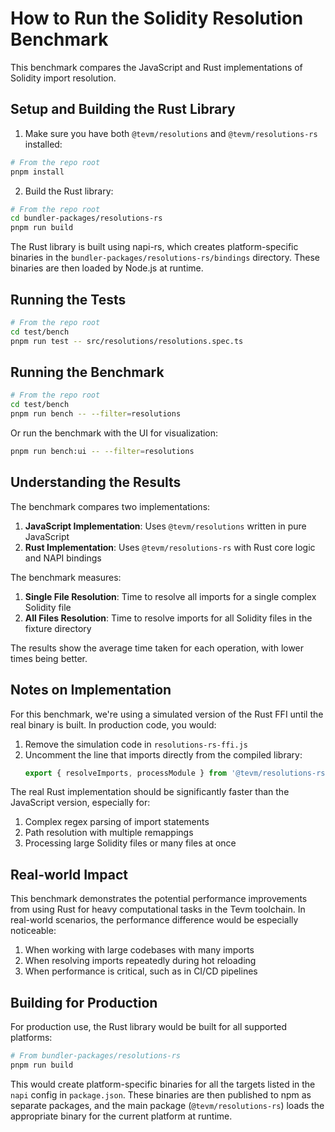 # How to Run the Solidity Resolution Benchmark

This benchmark compares the JavaScript and Rust implementations of Solidity import resolution.

## Setup and Building the Rust Library

1. Make sure you have both `@tevm/resolutions` and `@tevm/resolutions-rs` installed:

```bash
# From the repo root
pnpm install
```

2. Build the Rust library:

```bash
# From the repo root
cd bundler-packages/resolutions-rs
pnpm run build
```

The Rust library is built using napi-rs, which creates platform-specific binaries in the `bundler-packages/resolutions-rs/bindings` directory. These binaries are then loaded by Node.js at runtime.

## Running the Tests

```bash
# From the repo root
cd test/bench
pnpm run test -- src/resolutions/resolutions.spec.ts
```

## Running the Benchmark

```bash
# From the repo root
cd test/bench
pnpm run bench -- --filter=resolutions
```

Or run the benchmark with the UI for visualization:

```bash
pnpm run bench:ui -- --filter=resolutions
```

## Understanding the Results

The benchmark compares two implementations:

1. **JavaScript Implementation**: Uses `@tevm/resolutions` written in pure JavaScript
2. **Rust Implementation**: Uses `@tevm/resolutions-rs` with Rust core logic and NAPI bindings

The benchmark measures:

1. **Single File Resolution**: Time to resolve all imports for a single complex Solidity file
2. **All Files Resolution**: Time to resolve imports for all Solidity files in the fixture directory

The results show the average time taken for each operation, with lower times being better.

## Notes on Implementation

For this benchmark, we're using a simulated version of the Rust FFI until the real binary is built. In production code, you would:

1. Remove the simulation code in `resolutions-rs-ffi.js`
2. Uncomment the line that imports directly from the compiled library:
   ```js
   export { resolveImports, processModule } from '@tevm/resolutions-rs'
   ```

The real Rust implementation should be significantly faster than the JavaScript version, especially for:

1. Complex regex parsing of import statements
2. Path resolution with multiple remappings
3. Processing large Solidity files or many files at once

## Real-world Impact

This benchmark demonstrates the potential performance improvements from using Rust for heavy computational tasks in the Tevm toolchain. In real-world scenarios, the performance difference would be especially noticeable:

1. When working with large codebases with many imports
2. When resolving imports repeatedly during hot reloading
3. When performance is critical, such as in CI/CD pipelines

## Building for Production

For production use, the Rust library would be built for all supported platforms:

```bash
# From bundler-packages/resolutions-rs
pnpm run build
```

This would create platform-specific binaries for all the targets listed in the `napi` config in `package.json`. These binaries are then published to npm as separate packages, and the main package (`@tevm/resolutions-rs`) loads the appropriate binary for the current platform at runtime.